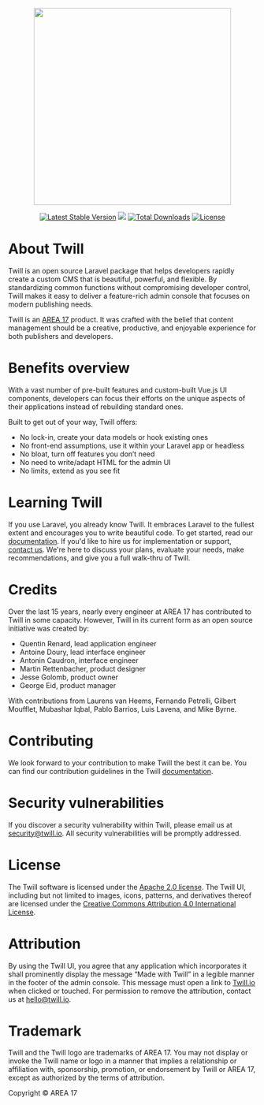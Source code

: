<p align="center"><a href="https://twill.io" target="_blank"><img src="https://twill.io/logo.svg" width="400"></a></p>

<p align="center">
<a href="https://packagist.org/packages/area17/twill"><img src="https://poser.pugx.org/area17/twill/v/stable.svg" alt="Latest Stable Version"></a>
<a href="https://travis-ci.com/area17/twill"><img src="https://travis-ci.com/area17/twill.svg?branch=2.x"></a>
<a href="https://packagist.org/packages/area17/twill"><img src="https://poser.pugx.org/area17/twill/d/total.svg" alt="Total Downloads"></a>
<a href="https://packagist.org/packages/area17/twill"><img src="https://poser.pugx.org/area17/twill/license.svg" alt="License"></a>
</p>

# About Twill

Twill is an open source Laravel package that helps developers rapidly create a custom CMS that is beautiful, powerful, and flexible. By standardizing common functions without compromising developer control, Twill makes it easy to deliver a feature-rich admin console that focuses on modern publishing needs.

Twill is an [AREA 17](https://area17.com) product. It was crafted with the belief that content management should be a creative, productive, and enjoyable experience for both publishers and developers.

# Benefits overview

With a vast number of pre-built features and custom-built Vue.js UI components, developers can focus their efforts on the unique aspects of their applications instead of rebuilding standard ones. 

Built to get out of your way, Twill offers:
* No lock-in, create your data models or hook existing ones
* No front-end assumptions, use it within your Laravel app or headless
* No bloat, turn off features you don’t need
* No need to write/adapt HTML for the admin UI
* No limits, extend as you see fit

# Learning Twill
If you use Laravel, you already know Twill. It embraces Laravel to the fullest extent and encourages you to write beautiful code. To get started, read our [documentation](https://twill.io/docs). If you'd like to hire us for implementation or support, [contact us](https://twill.io/contact). We're here to discuss your plans, evaluate your needs, make recommendations, and give you a full walk-thru of Twill. 

# Credits
Over the last 15 years, nearly every engineer at AREA 17 has contributed to Twill in some capacity. However, Twill in its current form as an open source initiative was created by:

* Quentin Renard, lead application engineer
* Antoine Doury, lead interface engineer
* Antonin Caudron, interface engineer
* Martin Rettenbacher, product designer
* Jesse Golomb, product owner
* George Eid, product manager

With contributions from Laurens van Heems, Fernando Petrelli, Gilbert Moufflet, Mubashar Iqbal, Pablo Barrios, Luis Lavena, and Mike Byrne.

# Contributing
We look forward to your contribution to make Twill the best it can be. You can find our contribution guidelines in the Twill [documentation](https://twill.io/docs#contribution-guide).

# Security vulnerabilities
If you discover a security vulnerability within Twill, please email us at [security@twill.io](mailto:security@twill.io). All security vulnerabilities will be promptly addressed.

# License

The Twill software is licensed under the [Apache 2.0 license](https://www.apache.org/licenses/LICENSE-2.0.html). The Twill UI, including but not limited to images, icons, patterns, and derivatives thereof are licensed under the [Creative Commons Attribution 4.0 International License](https://creativecommons.org/licenses/by/4.0/).

# Attribution
By using the Twill UI, you agree that any application which incorporates it shall prominently display the message “Made with Twill” in a legible manner in the footer of the admin console. This message must open a link to [Twill.io](https://twill.io) when clicked or touched. For permission to remove the attribution, contact us at [hello@twill.io](hello@twill.io).

# Trademark
Twill and the Twill logo are trademarks of AREA 17. You may not display or invoke the Twill name or logo in a manner that implies a relationship or affiliation with, sponsorship, promotion, or endorsement by Twill or AREA 17, except as authorized by the terms of attribution. 

Copyright © AREA 17
